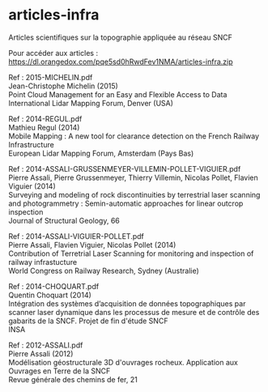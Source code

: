 # articles-infra
Articles scientifiques sur la topographie appliquée au réseau SNCF

Pour accéder aux articles : https://dl.orangedox.com/pqe5sd0hRwdFev1NMA/articles-infra.zip

Ref : 2015-MICHELIN.pdf
<br/> Jean-Christophe Michelin (2015)
<br/> Point Cloud Management for an Easy and Flexible Access to Data
<br/> International Lidar Mapping Forum, Denver (USA)

Ref : 2014-REGUL.pdf
<br/> Mathieu Regul (2014)
<br/> Mobile Mapping : A new tool for clearance detection on the French Railway Infrastructure
<br/> European Lidar Mapping Forum, Amsterdam (Pays Bas)

Ref : 2014-ASSALI-GRUSSENMEYER-VILLEMIN-POLLET-VIGUIER.pdf
<br/> Pierre Assali, Pierre Grussenmeyer, Thierry Villemin, Nicolas Pollet, Flavien Viguier (2014)
<br/>Surveying and modeling of rock discontinuities by terrestrial laser scanning and photogrammetry : Semin-automatic approaches for linear outcrop inspection
<br/> Journal of Structural Geology, 66

Ref : 2014-ASSALI-VIGUIER-POLLET.pdf
<br/> Pierre Assali, Flavien Viguier, Nicolas Pollet (2014)
<br/> Contribution of Terretrial Laser Scanning for monitoring and inspection of railway infrastucture
<br/> World Congress on Railway Research, Sydney (Australie)

Ref : 2014-CHOQUART.pdf
<br/> Quentin Choquart (2014)
<br/> Intégration des systèmes d’acquisition de données topographiques par scanner laser dynamique dans les processus de mesure et de contrôle des gabarits de la SNCF. Projet de fin d'étude SNCF
<br/> INSA

Ref : 2012-ASSALI.pdf
<br/> Pierre Assali (2012)
<br/> Modélisation géostructurale 3D d'ouvrages rocheux. Application aux Ouvrages en Terre de la SNCF
<br/> Revue générale des chemins de fer, 21
